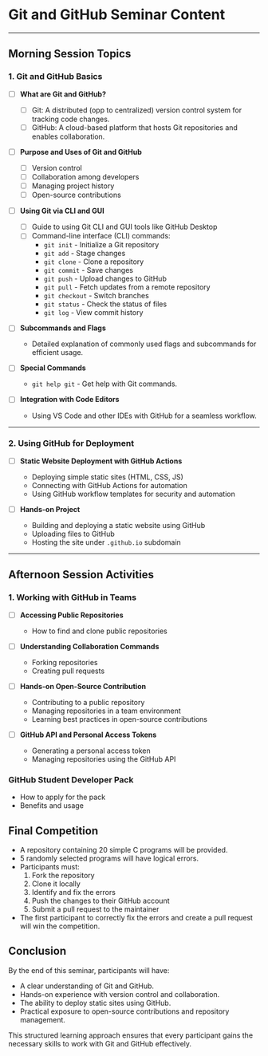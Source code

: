 # Git and GitHub Seminar Content

---
## **Morning Session Topics**

### **1. Git and GitHub Basics**
- [ ] **What are Git and GitHub?**
  - [ ] Git: A distributed (opp to centralized) version control system for tracking code changes.
  - [ ] GitHub: A cloud-based platform that hosts Git repositories and enables collaboration.

- [ ] **Purpose and Uses of Git and GitHub**
  - [ ] Version control
  - [ ] Collaboration among developers
  - [ ] Managing project history
  - [ ] Open-source contributions

- [ ] **Using Git via CLI and GUI**
  - [ ] Guide to using Git CLI and GUI tools like GitHub Desktop
  - [ ] Command-line interface (CLI) commands:
    - `git init` - Initialize a Git repository
    - `git add` - Stage changes
    - `git clone` - Clone a repository
    - `git commit` - Save changes
    - `git push` - Upload changes to GitHub
    - `git pull` - Fetch updates from a remote repository
    - `git checkout` - Switch branches
    - `git status` - Check the status of files
    - `git log` - View commit history

- [ ] **Subcommands and Flags**
  - Detailed explanation of commonly used flags and subcommands for efficient usage.

- [ ] **Special Commands**
  - `git help git` - Get help with Git commands.

- [ ] **Integration with Code Editors**
  - Using VS Code and other IDEs with GitHub for a seamless workflow.

---
### **2. Using GitHub for Deployment**
- [ ] **Static Website Deployment with GitHub Actions**
  - Deploying simple static sites (HTML, CSS, JS)
  - Connecting with GitHub Actions for automation
  - Using GitHub workflow templates for security and automation

- [ ] **Hands-on Project**
  - Building and deploying a static website using GitHub
  - Uploading files to GitHub
  - Hosting the site under `.github.io` subdomain

---
## **Afternoon Session Activities**

### **1. Working with GitHub in Teams**
- [ ] **Accessing Public Repositories**
  - How to find and clone public repositories

- [ ] **Understanding Collaboration Commands**
  - Forking repositories
  - Creating pull requests

- [ ] **Hands-on Open-Source Contribution**
  - Contributing to a public repository
  - Managing repositories in a team environment
  - Learning best practices in open-source contributions

- [ ] **GitHub API and Personal Access Tokens**
  - Generating a personal access token
  - Managing repositories using the GitHub API

### **GitHub Student Developer Pack**
  - How to apply for the pack
  - Benefits and usage

## **Final Competition**
- A repository containing 20 simple C programs will be provided.
- 5 randomly selected programs will have logical errors.
- Participants must:
  1. Fork the repository
  2. Clone it locally
  3. Identify and fix the errors
  4. Push the changes to their GitHub account
  5. Submit a pull request to the maintainer
- The first participant to correctly fix the errors and create a pull request will win the competition.


## **Conclusion**
By the end of this seminar, participants will have:
- A clear understanding of Git and GitHub.
- Hands-on experience with version control and collaboration.
- The ability to deploy static sites using GitHub.
- Practical exposure to open-source contributions and repository management.

This structured learning approach ensures that every participant gains the necessary skills to work with Git and GitHub effectively.

